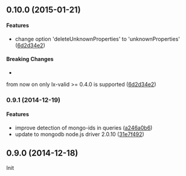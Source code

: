 <a name="0.10.0"></a>
## 0.10.0 (2015-01-21)


#### Features

* change option 'deleteUnknownProperties' to 'unknownProperties' ([6d2d34e2](https://github.com/litixsoft/mongodb-baserepository/commit/6d2d34e2ffda50a5d8203cbe548ebff126e91b4c))


#### Breaking Changes

* 
from now on only lx-valid >= 0.4.0 is supported
 ([6d2d34e2](https://github.com/litixsoft/mongodb-baserepository/commit/6d2d34e2ffda50a5d8203cbe548ebff126e91b4c))


<a name="0.9.1"></a>
### 0.9.1 (2014-12-19)


#### Features

* improve detection of mongo-ids in queries ([a246a0b6](https://github.com/litixsoft/mongodb-baserepository/commit/a246a0b61cf2b8fd5daacf962a8522c6e81f84e4))
* update to mongodb node.js driver 2.0.10 ([31e7f492](https://github.com/litixsoft/mongodb-baserepository/commit/31e7f492490cd32d387e9f53a5ebc6744a560f44))


<a name="0.9.0"></a>
## 0.9.0 (2014-12-18)

Init
